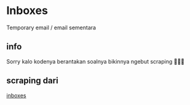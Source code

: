 # Inboxes
Temporary email / email sementara
## info
Sorry kalo kodenya berantakan soalnya bikinnya ngebut scraping 🤣🤣🤣
## scraping dari
[inboxes](https://inboxes.com)
